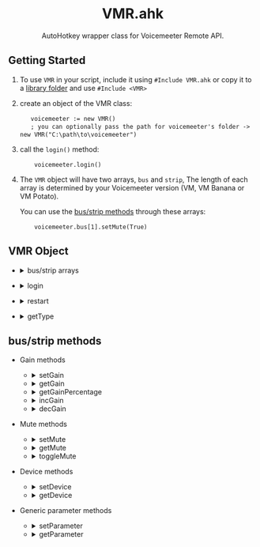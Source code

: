 <h1 align="center">
VMR.ahk
</h1>
<p align="center">
  AutoHotkey wrapper class for Voicemeeter Remote API.
</p>

## Getting Started
1.  To use `VMR` in your script, include it using `#Include VMR.ahk` or copy it to a [library folder](https://www.autohotkey.com/docs/Functions.htm#lib) and use `#Include <VMR>`

2.  create an object of the VMR class:
     ```ahk
        voicemeeter := new VMR() 
        ; you can optionally pass the path for voicemeeter's folder -> new VMR("C:\path\to\voicemeeter")
     ```
3.  call the `login()` method:
    ```ahk
        voicemeeter.login()
    ```
4. The `VMR` object will have two arrays, `bus` and `strip`, The length of each array is determined by your Voicemeeter version (VM, VM Banana or VM Potato).
    
    You can use the [bus/strip methods](#busstrip-methods) through these arrays:
    ```ahk
        voicemeeter.bus[1].setMute(True)
    ```
## VMR Object
* <details><summary>bus/strip arrays</summary>

    ## bus/strip arrays
    #### These arrays are used to access [bus/strip methods](#busstrip-methods) to retrieve and change their parameters.

    ```ahk
        voicemeeter.bus[1]
        voicemeeter.strip[4]
    ```
    ## Remarks
    The length of each array is determined by your Voicemeeter version (VM, VM Banana or VM Potato).
    <details><summary><b>Voicemeeter (v1)</b></summary>

    #### Voicemeeter (v1) has 2 output buses and 3 input strips

    ![](./vm.png)
    ###### from left to right: ` strip[1] | strip[2] | strip[3] | bus[1] | bus[2]` where `strip[1]` and`strip[2]`   are physical (hardware) strips and both `bus[1]` and `bus[2]` are physical buses

    </details>

    <details><summary><b>Voicemeeter Banana (v2)</b></summary>

    #### Voicemeeter Banana (v2) has 5 output buses and 5 input strips

    ![](./banana.png)
    ###### from left to right: ` strip[1] | strip[2] | strip[3] | strip[4] | strip[5] | bus[1] | bus[2] | bus[3] |  bus[4] | bus[5] ` where `strip[1-3]` are physical (hardware) strips and `bus[1-3]` are physical buses

    </details>

    <details><summary><b>Voicemeeter Potato (v3)</b></summary>

    #### Voicemeeter Potato (v3) has 8 output buses and 8 input strips

    ![](./potato.jpg)
    ###### from left to right: ` strip[1] | strip[2] | strip[3] | strip[4] | strip[5] | strip[6] | strip[7] | strip [8] | bus[1] | bus[2] | bus[3] | bus[4] | bus[5] | bus[6] | bus[7] | bus[8] ` where `strip[1-5]` are physical    (hardware) strips and `bus[1-5]` are physical buses

    </details>
</details>

* <details><summary>login</summary>

    ## `login()`
    #### loads VoiceMeeter's Library and calls VM's login function 
    ```ahk
        voicemeeter.login()
    ```
    ## Remarks
    This method needs to be called at startup 
</details>

* <details><summary>restart</summary>

    ## `restart()`
    #### Restarts VoiceMeeter's Audio Engine and refetches devices lists 
    ```ahk
        voicemeeter.restart()
    ```
</details>

* <details><summary>getType</summary>

    ## `getType()`
    #### Returns Voicemeeter version/type
    ```ahk
       vmType := voicemeeter.getType()
    ```
    # Remarks
    `1` : Voicemeeter

    `2` : Voicemeeter Banana

    `3` : Voicemeeter Potato
</details>

## bus/strip methods
* Gain methods
    * <details><summary>setGain</summary>

        ## `setGain(gain)`
        #### Sets the bus/strip's gain to a specific dB value 
        ## Parameters
        `gain` : gain value in dB (range between -60.0 and 12.0)
        ## Example
        ```ahk
            voicemeeter.bus[1].setGain(12)
            voicemeeter.strip[2].setGain(2.4)
        ```
    </details>

    * <details><summary>getGain</summary>

        ## `getGain()`
        #### Returns the bus/strip's current gain value in dB 
        ## Example
        ```ahk
            dB := voicemeeter.bus[1].getGain()
            dB := voicemeeter.strip[7].getGain()
        ```
    </details>

    * <details><summary>getGainPercentage</summary>

        ## `getGainPercentage()`
        #### Returns the bus/strip's current gain value as a scalar percentage
        ## Example
        ```ahk
            gain := voicemeeter.bus[1].getGainPercentage()
            gain := voicemeeter.strip[7].getGainPercentage()
        ```
    </details>
    
    * <details><summary>incGain</summary>

        ## `incGain()`
        #### Increases the bus/strip's gain by 1.2 dB and returns the new gain value in dB
        ## Example
        ```ahk
            voicemeeter.bus[3].incGain()
            dB := voicemeeter.strip[2].incGain()
        ```
    </details>

    * <details><summary>decGain</summary>

        ## `decGain()`
        #### Decreases the bus/strip's gain by 1.2 dB and returns the new gain value in dB
        ## Example
        ```ahk
            voicemeeter.bus[3].decGain()
            dB := voicemeeter.strip[2].decGain()
        ```
    </details>

* Mute methods
    * <details><summary>setMute</summary>

        ## `setMute(mute)`
        #### Sets the bus/strip's mute state
        ## Parameters
        `mute` : boolean (`true` / `1` -> mute ; `false` / `0` -> unmute)
        ## Example
        ```ahk
            voicemeeter.bus[1].setMute(1)
            voicemeeter.strip[2].setMute(false)
        ```
    </details>

    * <details><summary>getMute</summary>

        ## `getMute()`
        #### Returns the bus/strip's current mute state 
        ## Example
        ```ahk
            mute := voicemeeter.bus[1].getMute()
            mute := voicemeeter.strip[7].getMute()
        ```
    </details>

    * <details><summary>toggleMute</summary>

        ## `toggleMute()`
        #### Toggles the bus/strip's mute state and returns it
        ## Example
        ```ahk
            mute := voicemeeter.bus[1].toggleMute()
            voicemeeter.strip[2].toggleMute()
        ```
    </details>

* Device methods
    * <details><summary>setDevice</summary>

        ## `setDevice(name, driver)`
        #### Sets the bus/strip's audio device
        ## Parameters
        `name` : The audio device's name or any part of it

        `driver` : The audio driver used for the device (`"wdm"`, `"mme"`, `"asio"`, `"ks"`)
        ## Example
        ```ahk
            voicemeeter.bus[1].setDevice("LG", "mme")
            voicemeeter.strip[2].setDevice("corsair hs70", "wdm")
        ```
    </details>

    * <details><summary>getDevice</summary>

        ## `getDevice()`
        #### Returns the bus/strip's current audio device
        ## Example
        ```ahk
            device := voicemeeter.bus[1].getDevice()
            device := voicemeeter.strip[2].getDevice()
        ```
    </details>
* Generic parameter methods
    * <details><summary>setParameter</summary>

        ## `setParameter(parameter, value)`
        #### Sets the bus/strip's specified parameter to a value
        ## Parameters
        `parameter` : The name of a parameter (see [VM docs](https://download.vb-audio.com/Download_CABLE/VoicemeeterRemoteAPI.pdf))

        `value` : The value to be set to the parameter
        ## Example
        ```ahk
            voicemeeter.bus[1].setParameter("FadeTo", "(6.0, 2000)")
            voicemeeter.strip[2].setParameter("A1", 1)
        ```
    </details>

    * <details><summary>getParameter</summary>

        ## `getParameter(parameter)`
        #### Returns the bus/strip's specified parameter's value
        ## Parameters
        `parameter` : The name of a parameter (see [VM docs](https://download.vb-audio.com/Download_CABLE/VoicemeeterRemoteAPI.pdf))
        ## Example
        ```ahk
            voicemeeter.bus[1].getParameter("mode.normal")
            voicemeeter.strip[2].getParameter("Pan_x")
        ```
    </details>
